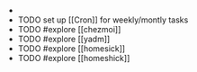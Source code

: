 -
- TODO set up [[Cron]] for weekly/montly tasks
- TODO #explore [[chezmoi]]
- TODO #explore [[yadm]]
- TODO #explore [[homesick]]
- TODO #explore [[homeshick]]